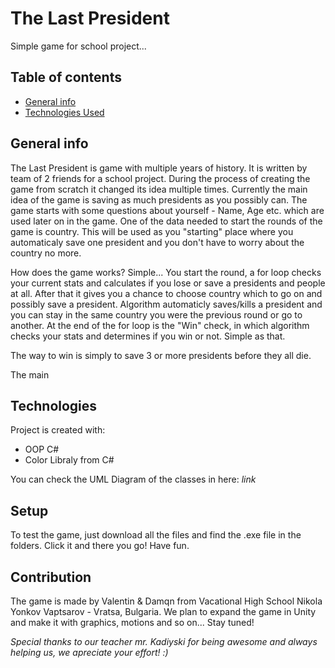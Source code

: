 # The Last President
Simple game for school project...

## Table of contents
* [General info](#general-info)
* [Technologies Used](#technologies)

## General info
The Last President is game with multiple years of history. It is written by team of 2 friends for a school project. 
During the process of creating the game from scratch it changed its idea multiple times.
Currently the main idea of the game is saving as much presidents as you possibly can. The game starts with some
questions about yourself - Name, Age etc. which are used later on in the game. One of the data needed to start
the rounds of the game is country. This will be used as you "starting" place where you automaticaly save one
president and you don't have to worry about the country no more. 

How does the game works? Simple... You start the round, a for loop checks your current stats and calculates
if you lose or save a presidents and people at all. After that it gives you a chance to choose country which to
go on and possibly save a president. Algorithm automaticly saves/kills a president and you can stay in the same country
you were the previous round or go to another. At the end of the for loop is the "Win" check, in which algorithm checks
your stats and determines if you win or not. Simple as that.

The way to win is simply to save 3 or more presidents before they all die.

The main 
	
## Technologies
Project is created with:
* OOP C#
* Color Libraly from C#

You can check the UML Diagram of the classes in here: *link*
	
## Setup
To test the game, just download all the files and find the .exe file in the folders. Click it and there you go! Have fun.

## Contribution

The game is made by Valentin & Damqn from Vacational High School Nikola Yonkov Vaptsarov - Vratsa, Bulgaria.
We plan to expand the game in Unity and make it with graphics, motions and so on... Stay tuned!

*Special thanks to our teacher mr. Kadiyski for being awesome and always helping us, we apreciate your
effort! :)*
